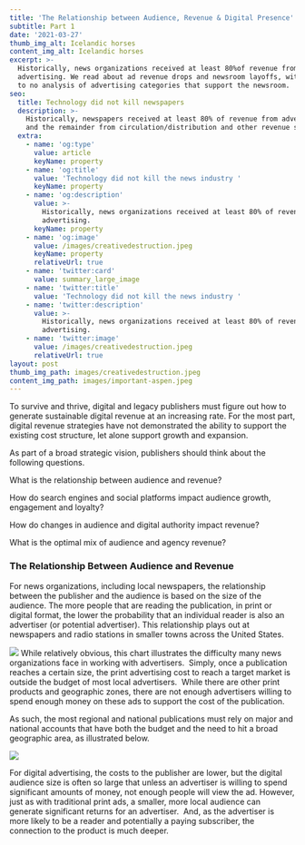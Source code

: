 ```yaml
---
title: 'The Relationship between Audience, Revenue & Digital Presence'
subtitle: Part 1
date: '2021-03-27'
thumb_img_alt: Icelandic horses
content_img_alt: Icelandic horses
excerpt: >-
  Historically, news organizations received at least 80%of revenue from
  advertising. We read about ad revenue drops and newsroom layoffs, with little
  to no analysis of advertising categories that support the newsroom.
seo:
  title: Technology did not kill newspapers
  description: >-
    Historically, newspapers received at least 80% of revenue from advertising
    and the remainder from circulation/distribution and other revenue sources
  extra:
    - name: 'og:type'
      value: article
      keyName: property
    - name: 'og:title'
      value: 'Technology did not kill the news industry '
      keyName: property
    - name: 'og:description'
      value: >-
        Historically, news organizations received at least 80% of revenue from
        advertising. 
      keyName: property
    - name: 'og:image'
      value: /images/creativedestruction.jpeg
      keyName: property
      relativeUrl: true
    - name: 'twitter:card'
      value: summary_large_image
    - name: 'twitter:title'
      value: 'Technology did not kill the news industry '
    - name: 'twitter:description'
      value: >-
        Historically, news organizations received at least 80% of revenue from
        advertising. 
    - name: 'twitter:image'
      value: /images/creativedestruction.jpeg
      relativeUrl: true
layout: post
thumb_img_path: images/creativedestruction.jpeg
content_img_path: images/important-aspen.jpeg
---
```

To survive and thrive, digital and legacy publishers must figure out how to generate sustainable digital revenue at an increasing rate.  For the most part, digital revenue strategies have not demonstrated the ability to support the existing cost structure, let alone support growth and expansion.

As part of a broad strategic vision, publishers should think about the following questions.

What is the relationship between audience and revenue?

How do search engines and social platforms impact audience growth, engagement and loyalty?

How do changes in audience and digital authority impact revenue?

What is the optimal mix of audience and agency revenue?

### The Relationship Between Audience and Revenue

For news organizations, including local newspapers, the relationship between the publisher and the audience is based on the size of the audience.  The more people that are reading the publication, in print or digital format, the lower the probability that an individual reader is also an advertiser (or potential advertiser).  This relationship plays out at newspapers and radio stations in smaller towns across the United States.

![](/images/Screen%20Shot%202021-03-28%20at%207.35.39%20PM.png)
While relatively obvious, this chart illustrates the difficulty many news organizations face in working with advertisers.  Simply, once a publication reaches a certain size, the print advertising cost to reach a target market is outside the budget of most local advertisers.  While there are other print products and geographic zones, there are not enough advertisers willing to spend enough money on these ads to support the cost of the publication.  

As such, the most regional and national publications must rely on major and national accounts that have both the budget and the need to hit a broad geographic area, as illustrated below.

![](/images/Screen%20Shot%202021-03-28%20at%207.36.25%20PM.png)

For digital advertising, the costs to the publisher are lower, but the digital audience size is often so large that unless an advertiser is willing to spend significant amounts of money, not enough people will view the ad. However, just as with traditional print ads, a smaller, more local audience can generate significant returns for an advertiser.  And, as the advertiser is more likely to be a reader and potentially a paying subscriber, the connection to the product is much deeper.
